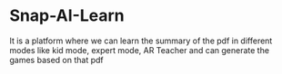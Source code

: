 # Snap-AI-Learn
It is a platform where we can learn the summary of the pdf in different modes like kid mode, expert mode, AR Teacher and can generate the games based on that pdf
